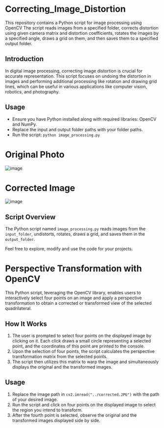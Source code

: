 # Correcting_Image_Distortion
This repository contains a Python script for image processing using OpenCV
 The script reads images from a specified folder, corrects distortion using given camera matrix and distortion coefficients, rotates the images by a specified angle, draws a grid on them, and then saves them to a specified output folder.

## Introduction

In digital image processing, correcting image distortion is crucial for accurate representation. This script focuses on undoing the distortion in images and performing additional processing like rotation and drawing grid lines, which can be useful in various applications like computer vision, robotics, and photography.

## Usage

- Ensure you have Python installed along with required libraries: OpenCV and NumPy.
- Replace the input and output folder paths with your folder paths.
- Run the script: `python image_processing.py`
# Original Photo
![image](https://github.com/TarDeb/Correcting_Image_Distortion/assets/105755292/94b17e05-2088-4dd1-ad95-0356cebc033f)

# Corrected Image
![image](https://github.com/TarDeb/Correcting_Image_Distortion/assets/105755292/72d87eee-cafb-466d-921d-cfbfff2d53b9)



## Script Overview

The Python script named `image_processing.py` reads images from the `input_folder`, undistorts, rotates, draws a grid, and saves them in the `output_folder`.

Feel free to explore, modify and use the code for your projects.

# Perspective Transformation with OpenCV

This Python script, leveraging the OpenCV library, enables users to interactively select four points on an image and apply a perspective transformation to obtain a corrected or transformed view of the selected quadrilateral.

## How It Works
1. The user is prompted to select four points on the displayed image by clicking on it. Each click draws a small circle representing a selected point, and the coordinates of this point are printed to the console.
2. Upon the selection of four points, the script calculates the perspective transformation matrix from the selected points.
3. The script then utilizes this matrix to warp the image and simultaneously displays the original and the transformed images.

## Usage
1. Replace the image path in `cv2.imread("../corrected.JPG")` with the path of your desired image.
2. Run the script and click on four points on the displayed image to select the region you intend to transform.
3. After the fourth point is selected, observe the original and the transformed images displayed side by side.

